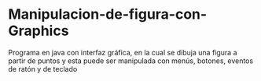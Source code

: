 # Manipulacion-de-figura-con-Graphics
Programa en java con interfaz gráfica,  en la cual se dibuja una figura a partir de puntos y esta puede ser manipulada con menús, botones, eventos de ratón y de teclado
